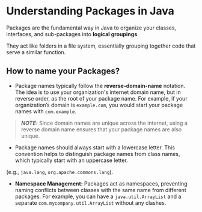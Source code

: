 # Understanding Packages in Java

Packages are the fundamental way in Java to organize your classes, interfaces, and sub-packages into **logical groupings**.

They act like folders in a file system, essentially grouping together code that serve a similar function.

## How to name your Packages?

- Package names typically follow the **reverse-domain-name** notation. The idea is to use your organization's internet domain name, but in reverse order, as the root of your package name. For example, if your organization’s domain is `example.com`, you would start your package names with `com.example`.

> **_NOTE:_** Since domain names are unique across the internet, using a reverse domain name ensures that your package names are also unique.

- Package names should always start with a lowercase letter. This convention helps to distinguish package names from class names, which typically start with an uppercase letter.

(e.g., `java.lang`, `org.apache.commons.lang`).

- **Namespace Management:** Packages act as namespaces, preventing naming conflicts between classes with the same name from different packages. For example, you can have a `java.util.ArrayList` and a separate `com.mycompany.util.ArrayList` without any clashes.
